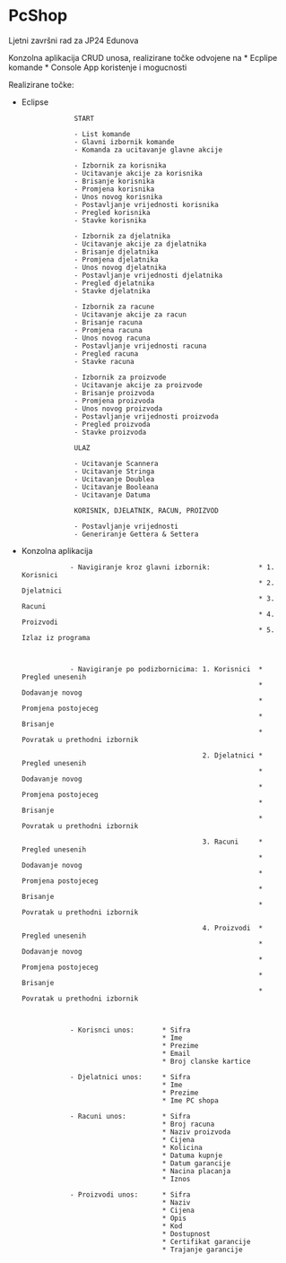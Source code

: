 # PcShop
Ljetni završni rad za JP24 Edunova

Konzolna aplikacija CRUD unosa, realizirane točke odvojene na * Ecplipe komande
                                                              * Console App koristenje i mogucnosti

Realizirane točke: 
* Eclipse 

                   START
                   
                   - List komande
                   - Glavni izbornik komande
                   - Komanda za ucitavanje glavne akcije
                   
                   - Izbornik za korisnika
                   - Ucitavanje akcije za korisnika
                   - Brisanje korisnika
                   - Promjena korisnika
                   - Unos novog korisnika
                   - Postavljanje vrijednosti korisnika
                   - Pregled korisnika
                   - Stavke korisnika
                   
                   - Izbornik za djelatnika
                   - Ucitavanje akcije za djelatnika
                   - Brisanje djelatnika
                   - Promjena djelatnika
                   - Unos novog djelatnika
                   - Postavljanje vrijednosti djelatnika
                   - Pregled djelatnika
                   - Stavke djelatnika
                   
                   - Izbornik za racune
                   - Ucitavanje akcije za racun
                   - Brisanje racuna
                   - Promjena racuna
                   - Unos novog racuna
                   - Postavljanje vrijednosti racuna
                   - Pregled racuna
                   - Stavke racuna
                   
                   - Izbornik za proizvode
                   - Ucitavanje akcije za proizvode
                   - Brisanje proizvoda
                   - Promjena proizvoda
                   - Unos novog proizvoda
                   - Postavljanje vrijednosti proizvoda
                   - Pregled proizvoda
                   - Stavke proizvoda
                   
                   ULAZ
                   
                   - Ucitavanje Scannera
                   - Ucitavanje Stringa
                   - Ucitavanje Doublea
                   - Ucitavanje Booleana
                   - Ucitavanje Datuma
                   
                   KORISNIK, DJELATNIK, RACUN, PROIZVOD
                   
                   - Postavljanje vrijednosti
                   - Generiranje Gettera & Settera


* Konzolna aplikacija

                  - Navigiranje kroz glavni izbornik:            * 1. Korisnici
                                                                 * 2. Djelatnici
                                                                 * 3. Racuni
                                                                 * 4. Proizvodi
                                                                 * 5. Izlaz iz programa
                  
                  
                  
                  - Navigiranje po podizbornicima: 1. Korisnici  * Pregled unesenih 
                                                                 * Dodavanje novog
                                                                 * Promjena postojeceg 
                                                                 * Brisanje
                                                                 * Povratak u prethodni izbornik
                                                                
                                                   2. Djelatnici * Pregled unesenih 
                                                                 * Dodavanje novog
                                                                 * Promjena postojeceg 
                                                                 * Brisanje
                                                                 * Povratak u prethodni izbornik
                                                                 
                                                   3. Racuni     * Pregled unesenih 
                                                                 * Dodavanje novog
                                                                 * Promjena postojeceg 
                                                                 * Brisanje
                                                                 * Povratak u prethodni izbornik
                                                                
                                                   4. Proizvodi  * Pregled unesenih 
                                                                 * Dodavanje novog
                                                                 * Promjena postojeceg 
                                                                 * Brisanje
                                                                 * Povratak u prethodni izbornik
                                                   
                                       
                                       
                  - Korisnci unos:       * Sifra
                                         * Ime 
                                         * Prezime 
                                         * Email 
                                         * Broj clanske kartice
                                         
                  - Djelatnici unos:     * Sifra 
                                         * Ime
                                         * Prezime
                                         * Ime PC shopa

                  - Racuni unos:         * Sifra
                                         * Broj racuna
                                         * Naziv proizvoda 
                                         * Cijena
                                         * Kolicina
                                         * Datuma kupnje
                                         * Datum garancije 
                                         * Nacina placanja 
                                         * Iznos
                                         
                  - Proizvodi unos:      * Sifra 
                                         * Naziv 
                                         * Cijena 
                                         * Opis
                                         * Kod 
                                         * Dostupnost 
                                         * Certifikat garancije 
                                         * Trajanje garancije
